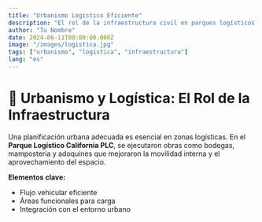 ```yaml
---
title: "Urbanismo Logístico Eficiente"
description: "El rol de la infraestructura civil en parques logísticos modernos"
author: "Tu Nombre"
date: 2024-06-11T00:00:00.000Z
image: "/images/logistica.jpg"
tags: ["urbanismo", "logística", "infraestructura"]
lang: "es"
---
```


# 🏢 Urbanismo y Logística: El Rol de la Infraestructura

Una planificación urbana adecuada es esencial en zonas logísticas. En el **Parque Logístico California PLC**, se ejecutaron obras como bodegas, mampostería y adoquines que mejoraron la movilidad interna y el aprovechamiento del espacio.

**Elementos clave:**

- Flujo vehicular eficiente
- Áreas funcionales para carga
- Integración con el entorno urbano
